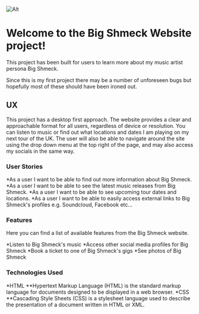 ![Alt](../Assets/Images/gem.png "Big Shmeck")

# Welcome to the Big Shmeck Website project! #

This project has been built for users to learn more about my music artist persona Big Shmeck.

Since this is my first project there may be a number of unforeseen bugs but hopefully most of these should have been ironed out.

## UX #

This project has a desktop first approach. The website provides a clear and approachable format for all users, regardless of device or resolution. You can listen to music or find out what locations and dates I am playing on my next tour of the UK. The user will also be able to navigate around the site using the drop down menu at the top right of the page, and may also access my socials in the same way.

### User Stories #

*As a user I want to be able to find out more information about Big Shmeck.
*As a user I want to be able to see the latest music releases from Big Shmeck.
*As a user I want to be able to see upcoming tour dates and locations.
*As a user I want to be able to easily access external links to Big Shmeck's profiles e.g. Soundcloud, Facebook etc...

### Features #

Here you can find a list of available features from the Big Shmeck website.

*Listen to Big Shmeck's music
*Access other social media profiles for Big Shmeck
*Book a ticket to one of Big Shmeck's gigs
*See photos of Big Shmeck

### Technologies Used #

*HTML
**Hypertext Markup Language (HTML) is the standard markup language for documents designed to be displayed in a web browser.
*CSS
**Cascading Style Sheets (CSS) is a stylesheet language used to describe the presentation of a document written in HTML or XML.